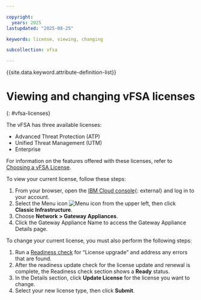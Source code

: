 ```yaml
---

copyright:
  years: 2025
lastupdated: "2025-08-25"

keywords: license, viewing, changing

subcollection: vfsa

---
```


{{site.data.keyword.attribute-definition-list}}

# Viewing and changing vFSA licenses
{: #vfsa-licenses}

The vFSA has three available licenses:

* Advanced Threat Protection (ATP)
* Unified Threat Management (UTM)
* Enterprise

For information on the features offered with these licenses, refer to [Choosing a vFSA License](/docs/vfsa?topic=vfsa-getting-started-vfsa#choosing-vfsa-license).

To view your current license, follow these steps:

1. From your browser, open the [IBM Cloud console](/login){: external} and log in to your account.
1. Select the Menu icon ![Menu icon](../../icons/icon_hamburger.svg) from the upper left, then click **Classic Infrastructure**.
1. Choose **Network > Gateway Appliances**.
1. Click the Gateway Appliance Name to access the Gateway Appliance Details page.

To change your current license, you must also perform the following steps:

1. Run a [Readiness check](/docs/vfsa?topic=vfsa-vfsa-readiness) for “License upgrade” and address any errors that are found.
1. After the readiness update check for the license update and renewal is complete, the Readiness check section shows a **Ready** status.
1. In the Details section, click **Update License** for the license you want to change.
1. Select your new license type, then click **Submit**.
